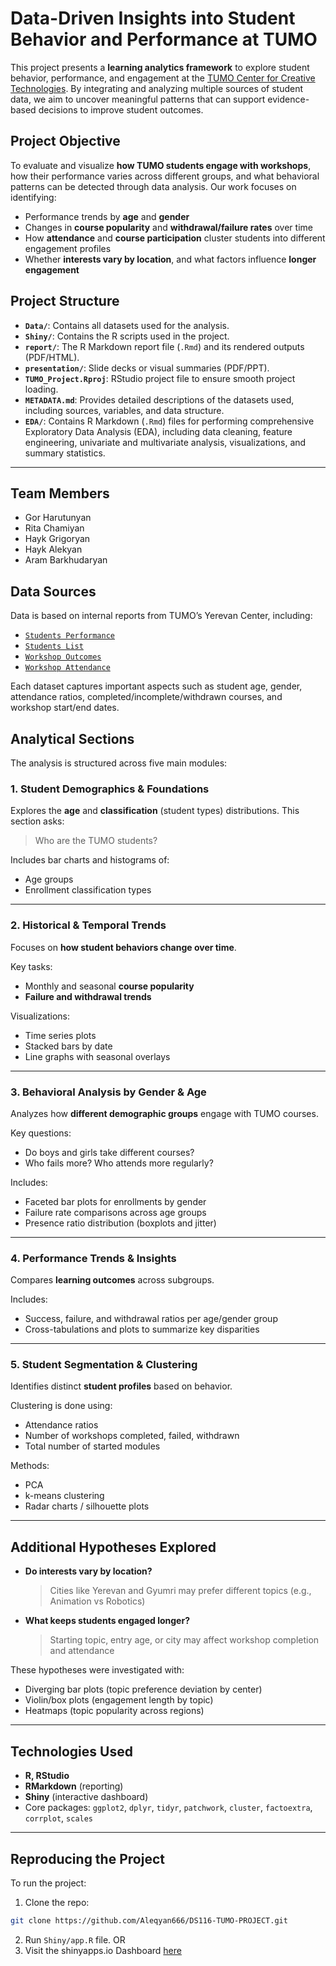 # Data-Driven Insights into Student Behavior and Performance at TUMO

This project presents a **learning analytics framework** to explore student behavior, performance, and engagement at the [TUMO Center for Creative Technologies](https://tumo.org/). By integrating and analyzing multiple sources of student data, we aim to uncover meaningful patterns that can support evidence-based decisions to improve student outcomes.

## Project Objective

To evaluate and visualize **how TUMO students engage with workshops**, how their performance varies across different groups, and what behavioral patterns can be detected through data analysis. Our work focuses on identifying:

- Performance trends by **age** and **gender**
- Changes in **course popularity** and **withdrawal/failure rates** over time
- How **attendance** and **course participation** cluster students into different engagement profiles
- Whether **interests vary by location**, and what factors influence **longer engagement**

## Project Structure

- **`Data/`**: Contains all datasets used for the analysis.
- **`Shiny/`**: Contains the R scripts used in the project.
- **`report/`**: The R Markdown report file (`.Rmd`) and its rendered outputs (PDF/HTML).
- **`presentation/`**: Slide decks or visual summaries (PDF/PPT).
- **`TUMO_Project.Rproj`**: RStudio project file to ensure smooth project loading.
- **`METADATA.md`**: Provides detailed descriptions of the datasets used, including sources, variables, and data structure.
- **`EDA/`**: Contains R Markdown (`.Rmd`) files for performing comprehensive Exploratory Data Analysis (EDA), including data cleaning, feature engineering, univariate and multivariate analysis, visualizations, and summary statistics.

---

## Team Members

- Gor Harutunyan
- Rita Chamiyan
- Hayk Grigoryan
- Hayk Alekyan
- Aram Barkhudaryan

## Data Sources

Data is based on internal reports from TUMO’s Yerevan Center, including:

- [`Students Performance`](./Data/TUMO%20Yerevan_Students%20Performance_Table%20-%20Sheet1.csv)
- [`Students List`](./Data/TUMO%20Yerevan%20Center%20Report_Students%20List_Table%20-%20Sheet1.csv)
- [`Workshop Outcomes`](./Data/TUMO%20Yerevan%20Center%20Report_Who%20Passed%20What_Table%20-%20Sheet1.csv)
- [`Workshop Attendance`](./Data/TUMO%20Armenia%20Center%20Report_Workshops%20Statistics_Table.csv)

Each dataset captures important aspects such as student age, gender, attendance ratios, completed/incomplete/withdrawn courses, and workshop start/end dates.

## Analytical Sections

The analysis is structured across five main modules:

### 1. Student Demographics & Foundations
Explores the **age** and **classification** (student types) distributions. This section asks:
> Who are the TUMO students?

Includes bar charts and histograms of:
- Age groups
- Enrollment classification types

---

### 2. Historical & Temporal Trends
Focuses on **how student behaviors change over time**.

Key tasks:
- Monthly and seasonal **course popularity**
- **Failure and withdrawal trends**

Visualizations:
- Time series plots
- Stacked bars by date
- Line graphs with seasonal overlays

---

### 3. Behavioral Analysis by Gender & Age
Analyzes how **different demographic groups** engage with TUMO courses.

Key questions:
- Do boys and girls take different courses?
- Who fails more? Who attends more regularly?

Includes:
- Faceted bar plots for enrollments by gender
- Failure rate comparisons across age groups
- Presence ratio distribution (boxplots and jitter)

---

### 4. Performance Trends & Insights
Compares **learning outcomes** across subgroups.

Includes:
- Success, failure, and withdrawal ratios per age/gender group
- Cross-tabulations and plots to summarize key disparities

---

### 5. Student Segmentation & Clustering
Identifies distinct **student profiles** based on behavior.

Clustering is done using:
- Attendance ratios
- Number of workshops completed, failed, withdrawn
- Total number of started modules

Methods:
- PCA
- k-means clustering
- Radar charts / silhouette plots

---

## Additional Hypotheses Explored

- **Do interests vary by location?**
  > Cities like Yerevan and Gyumri may prefer different topics (e.g., Animation vs Robotics)

- **What keeps students engaged longer?**
  > Starting topic, entry age, or city may affect workshop completion and attendance

These hypotheses were investigated with:
- Diverging bar plots (topic preference deviation by center)
- Violin/box plots (engagement length by topic)
- Heatmaps (topic popularity across regions)

---

## Technologies Used

- **R, RStudio**
- **RMarkdown** (reporting)
- **Shiny** (interactive dashboard)
- Core packages: `ggplot2`, `dplyr`, `tidyr`, `patchwork`, `cluster`, `factoextra`, `corrplot`, `scales`

---

## Reproducing the Project

To run the project:

1. Clone the repo:
```bash
git clone https://github.com/Aleqyan666/DS116-TUMO-PROJECT.git
```
2. Run `Shiny/app.R` file. OR
3. Visit the shinyapps.io Dashboard [here](https://aleqyan666.shinyapps.io/TUMO_Dashbaord_final/)
